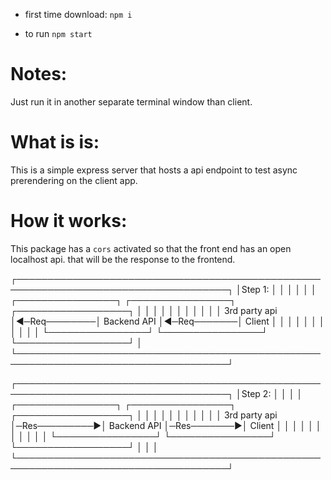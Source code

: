 - first time download:
`npm i`

- to run
`npm start`

# Notes:
Just run it in another separate terminal window than client.

# What is is:

This is a simple express server that hosts a api endpoint to test async
prerendering on the client app.

# How it works:

This package has a `cors` activated so that the front end has an open localhost
api.  that will be the response to the frontend.

┌────────────────────────────────────────────────────────────────────────────────────┐
│Step 1:                                                                             │
│                                                                                    │
│                                                                                    │
│ ┌────────────────┐             ┌────────────────┐            ┌──────────────────┐  │
│ │                │             │                │            │                  │  │
│ │ 3rd party api  │◀─Req────────│  Backend API   │◀─Req───────│      Client      │  │
│ │                │             │                │            │                  │  │
│ └────────────────┘             └────────────────┘            └──────────────────┘  │
└────────────────────────────────────────────────────────────────────────────────────┘



┌────────────────────────────────────────────────────────────────────────────────────┐
│Step 2:                                                                             │
│                                                                                    │
│ ┌────────────────┐              ┌────────────────┐            ┌──────────────────┐ │
│ │                │              │                │            │                  │ │
│ │ 3rd party api  │─Res─────────▶│  Backend API   │─Res───────▶│      Client      │ │
│ │                │              │                │            │                  │ │
│ └────────────────┘              └────────────────┘            └──────────────────┘ │
│                                                                                    │
└────────────────────────────────────────────────────────────────────────────────────┘
